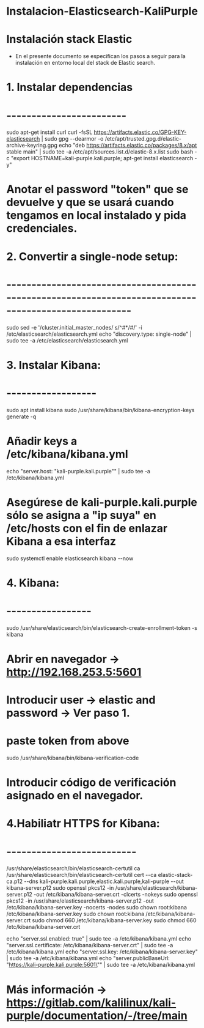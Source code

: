 # Instalacion-Elasticsearch-KaliPurple

# Instalación stack Elastic
- En el presente documento se especifican los pasos a seguir para la instalación en entorno local del stack de Elastic search.

# 1. Instalar dependencias
# ------------------------

sudo apt-get install curl
curl -fsSL https://artifacts.elastic.co/GPG-KEY-elasticsearch | sudo gpg --dearmor -o /etc/apt/trusted.gpg.d/elastic-archive-keyring.gpg
echo "deb https://artifacts.elastic.co/packages/8.x/apt stable main" | sudo tee -a /etc/apt/sources.list.d/elastic-8.x.list
sudo bash -c "export HOSTNAME=kali-purple.kali.purple; apt-get install elasticsearch -y"

# Anotar el password "token" que se devuelve y que se usará cuando tengamos en local instalado y pida credenciales.


# 2. Convertir a single-node setup:
# -----------------------------------------------------------------------------------------------------
sudo sed -e '/cluster.initial_master_nodes/ s/^#*/#/' -i /etc/elasticsearch/elasticsearch.yml
echo "discovery.type: single-node" | sudo tee -a /etc/elasticsearch/elasticsearch.yml


# 3. Instalar Kibana:
# ------------------
sudo apt install kibana
sudo /usr/share/kibana/bin/kibana-encryption-keys generate -q
# Añadir keys a /etc/kibana/kibana.yml
echo "server.host: \"kali-purple.kali.purple\"" | sudo tee -a /etc/kibana/kibana.yml
# Asegúrese de kali-purple.kali.purple sólo se asigna a "ip suya" en /etc/hosts con el fin de enlazar Kibana a esa interfaz
sudo systemctl enable elasticsearch kibana --now



# 4. Kibana:
# -----------------
sudo /usr/share/elasticsearch/bin/elasticsearch-create-enrollment-token -s kibana

# Abrir en navegador -> http://192.168.253.5:5601
# Introducir user -> elastic and password -> Ver paso 1.
# paste token from above

sudo /usr/share/kibana/bin/kibana-verification-code

# Introducir código de verificación asignado en el navegador.



# 4.Habiliatr HTTPS for Kibana:
# --------------------------

/usr/share/elasticsearch/bin/elasticsearch-certutil ca
/usr/share/elasticsearch/bin/elasticsearch-certutil cert --ca elastic-stack-ca.p12 --dns kali-purple.kali.purple,elastic.kali.purple,kali-purple --out kibana-server.p12
sudo openssl pkcs12 -in /usr/share/elasticsearch/kibana-server.p12 -out /etc/kibana/kibana-server.crt -clcerts -nokeys
sudo openssl pkcs12 -in /usr/share/elasticsearch/kibana-server.p12 -out /etc/kibana/kibana-server.key -nocerts -nodes
sudo chown root:kibana /etc/kibana/kibana-server.key
sudo chown root:kibana /etc/kibana/kibana-server.crt
sudo chmod 660 /etc/kibana/kibana-server.key
sudo chmod 660 /etc/kibana/kibana-server.crt

echo "server.ssl.enabled: true" | sudo tee -a /etc/kibana/kibana.yml
echo "server.ssl.certificate: /etc/kibana/kibana-server.crt" | sudo tee -a /etc/kibana/kibana.yml
echo "server.ssl.key: /etc/kibana/kibana-server.key" | sudo tee -a /etc/kibana/kibana.yml
echo "server.publicBaseUrl: \"https://kali-purple.kali.purple:5601\"" | sudo tee -a /etc/kibana/kibana.yml


# Más información -> https://gitlab.com/kalilinux/kali-purple/documentation/-/tree/main
